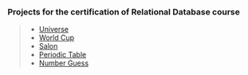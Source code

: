 ### Projects for the certification of Relational Database course
>- [Universe](https://github.com/vsonap/FCC/tree/main/Universe)
>- [World Cup](https://github.com/vsonap/FCC/tree/main/worldcup)
>- [Salon](https://github.com/vsonap/FCC/tree/main/Salon)
>- [Periodic Table](https://github.com/vsonap/FCC/tree/main/periodic%20table)
>- [Number Guess](https://github.com/vsonap/FCC/tree/main/Number_Guess)
